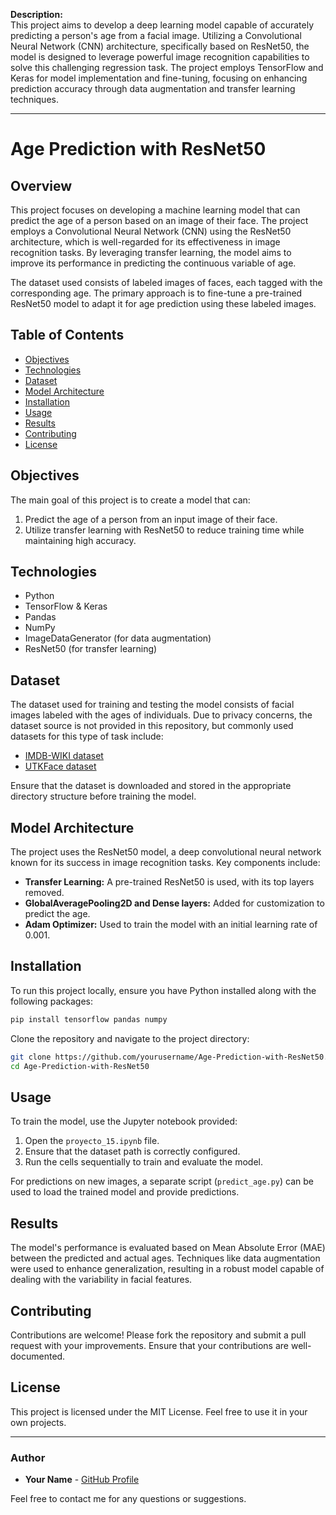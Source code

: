 **Description:**  
This project aims to develop a deep learning model capable of accurately predicting a person's age from a facial image. Utilizing a Convolutional Neural Network (CNN) architecture, specifically based on ResNet50, the model is designed to leverage powerful image recognition capabilities to solve this challenging regression task. The project employs TensorFlow and Keras for model implementation and fine-tuning, focusing on enhancing prediction accuracy through data augmentation and transfer learning techniques.

---

# Age Prediction with ResNet50

## Overview
This project focuses on developing a machine learning model that can predict the age of a person based on an image of their face. The project employs a Convolutional Neural Network (CNN) using the ResNet50 architecture, which is well-regarded for its effectiveness in image recognition tasks. By leveraging transfer learning, the model aims to improve its performance in predicting the continuous variable of age.

The dataset used consists of labeled images of faces, each tagged with the corresponding age. The primary approach is to fine-tune a pre-trained ResNet50 model to adapt it for age prediction using these labeled images.

## Table of Contents
- [Objectives](#objectives)
- [Technologies](#technologies)
- [Dataset](#dataset)
- [Model Architecture](#model-architecture)
- [Installation](#installation)
- [Usage](#usage)
- [Results](#results)
- [Contributing](#contributing)
- [License](#license)

## Objectives
The main goal of this project is to create a model that can:
1. Predict the age of a person from an input image of their face.
2. Utilize transfer learning with ResNet50 to reduce training time while maintaining high accuracy.

## Technologies
- Python
- TensorFlow & Keras
- Pandas
- NumPy
- ImageDataGenerator (for data augmentation)
- ResNet50 (for transfer learning)

## Dataset
The dataset used for training and testing the model consists of facial images labeled with the ages of individuals. Due to privacy concerns, the dataset source is not provided in this repository, but commonly used datasets for this type of task include:
- [IMDB-WIKI dataset](https://data.vision.ee.ethz.ch/cvl/rrothe/imdb-wiki/)
- [UTKFace dataset](https://susanqq.github.io/UTKFace/)

Ensure that the dataset is downloaded and stored in the appropriate directory structure before training the model.

## Model Architecture
The project uses the ResNet50 model, a deep convolutional neural network known for its success in image recognition tasks. Key components include:
- **Transfer Learning:** A pre-trained ResNet50 is used, with its top layers removed.
- **GlobalAveragePooling2D and Dense layers:** Added for customization to predict the age.
- **Adam Optimizer:** Used to train the model with an initial learning rate of 0.001.

## Installation
To run this project locally, ensure you have Python installed along with the following packages:

```sh
pip install tensorflow pandas numpy
```

Clone the repository and navigate to the project directory:

```sh
git clone https://github.com/yourusername/Age-Prediction-with-ResNet50.git
cd Age-Prediction-with-ResNet50
```

## Usage
To train the model, use the Jupyter notebook provided:
1. Open the `proyecto_15.ipynb` file.
2. Ensure that the dataset path is correctly configured.
3. Run the cells sequentially to train and evaluate the model.

For predictions on new images, a separate script (`predict_age.py`) can be used to load the trained model and provide predictions.

## Results
The model's performance is evaluated based on Mean Absolute Error (MAE) between the predicted and actual ages. Techniques like data augmentation were used to enhance generalization, resulting in a robust model capable of dealing with the variability in facial features.

## Contributing
Contributions are welcome! Please fork the repository and submit a pull request with your improvements. Ensure that your contributions are well-documented.

## License
This project is licensed under the MIT License. Feel free to use it in your own projects.

---

### Author
- **Your Name** - [GitHub Profile](https://github.com/yourusername)

Feel free to contact me for any questions or suggestions.



